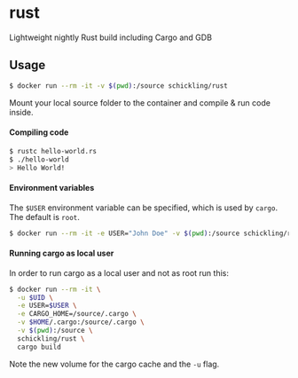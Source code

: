 # rust

Lightweight nightly Rust build including Cargo and GDB

## Usage

```sh
$ docker run --rm -it -v $(pwd):/source schickling/rust
```

Mount your local source folder to the container and compile & run code inside.

#### Compiling code

```sh
$ rustc hello-world.rs
$ ./hello-world
> Hello World!
```

#### Environment variables

The `$USER` environment variable can be specified, which is used by `cargo`. The default is `root`.

```sh
$ docker run --rm -it -e USER="John Doe" -v $(pwd):/source schickling/rust
```

#### Running cargo as local user

In order to run cargo as a local user and not as root run this:

```sh
$ docker run --rm -it \
  -u $UID \
  -e USER=$USER \
  -e CARGO_HOME=/source/.cargo \
  -v $HOME/.cargo:/source/.cargo \
  -v $(pwd):/source \
  schickling/rust \
  cargo build
```

Note the new volume for the cargo cache and the `-u` flag.
